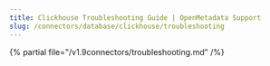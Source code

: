 ```yaml
---
title: Clickhouse Troubleshooting Guide | OpenMetadata Support
slug: /connectors/database/clickhouse/troubleshooting
---
```


{% partial file="/v1.9connectors/troubleshooting.md" /%}
